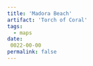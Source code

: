 ```yaml
---
title: 'Madora Beach'
artifact: 'Torch of Coral'
tags:
  - maps
date:
 0022-00-00
permalink: false
---
```

